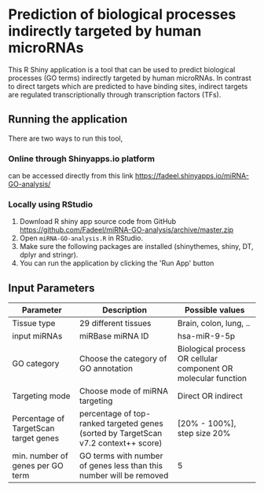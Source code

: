# Prediction of biological processes indirectly targeted by human microRNAs 
This R Shiny application is a tool that can be used to predict biological processes (GO terms) indirectly targeted by human microRNAs. In contrast to direct targets which are predicted to have binding sites, indirect targets are regulated transcriptionally through transcription factors (TFs). 


## Running the application
There are two ways to run this tool,
### Online through Shinyapps.io platform
can be accessed directly from this link https://fadeel.shinyapps.io/miRNA-GO-analysis/  
### Locally using RStudio
 1. Download R shiny app source code from GitHub https://github.com/Fadeel/miRNA-GO-analysis/archive/master.zip
 2. Open `miRNA-GO-analysis.R` in RStudio.
 3. Make sure the following packages are installed (shinythemes, shiny, DT, dplyr and stringr).
 4.  You can run the application by clicking the 'Run App' button



## Input Parameters
|      Parameter        |Description                          |Possible values                         |
|----------------|-------------------------------|-----------------------------|
|Tissue type	 |29 different tissues         |Brain, colon, lung,  ..           |
|input miRNAs    |miRBase miRNA ID            | hsa-miR-9-5p         |
|GO category     |Choose the category of GO annotation | Biological process OR cellular component OR molecular function|
|Targeting mode	 |Choose mode of miRNA targeting  |  Direct OR indirect   |  
|Percentage of TargetScan target genes	 |		percentage of top-ranked targeted genes (sorted by TargetScan v7.2 context++ score)		|[20% - 100%], step size 20% |
| min. number of genes per GO term |   GO terms with number of genes less than this number will be removed|  5|